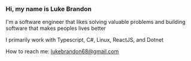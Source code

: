 ### Hi, my name is Luke Brandon

I'm a software engineer that likes solving valuable problems and building software that makes peoples lives better

I primarily work with Typescript, C#, Linux, ReactJS, and Dotnet

How to reach me: lukebrandon68@gmail.com
